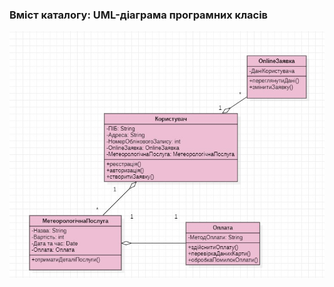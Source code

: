 ### Вміст каталогу: UML-діаграма програмних класів

![](https://github.com/oleksandrblazhko/ai-212-leventij/blob/for-correct-decision-of-CW3/2-SoftwareDesign/2.5-UMLProgramClasses/UMLProgramClassesDiagram1.jpg?raw=true)
